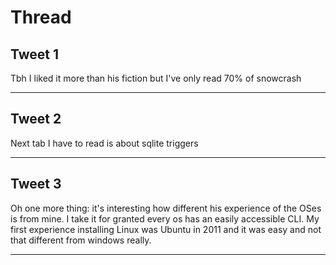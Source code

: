 # Thread

## Tweet 1

Tbh I liked it more than his fiction but I've only read 70% of snowcrash

---

## Tweet 2

Next tab I have to read is about sqlite triggers

---

## Tweet 3

Oh one more thing: it's interesting how different his experience of the OSes is from mine. I take it for granted every os has an easily accessible CLI. My first experience installing Linux was Ubuntu in 2011 and it was easy and not that different from windows really.

---

